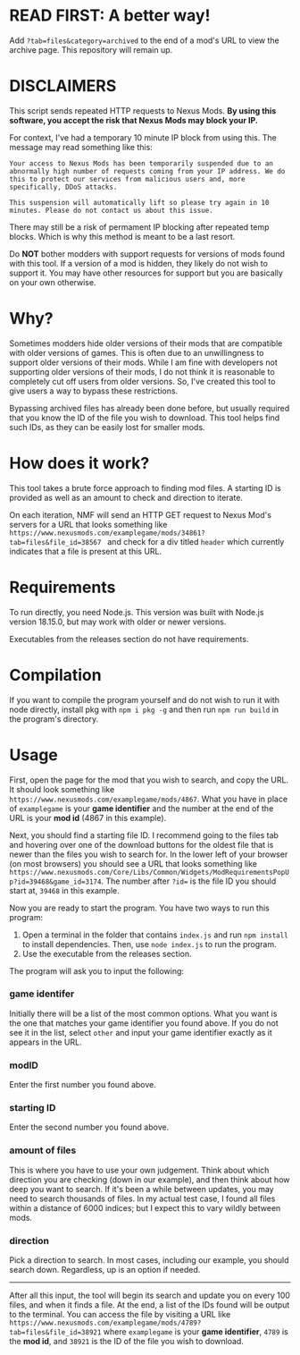 # READ FIRST: A better way!
Add `?tab=files&category=archived` to the end of a mod's URL to view the archive page. This repository will remain up.

# DISCLAIMERS

This script sends repeated HTTP requests to Nexus Mods. **By using this software, you accept the risk that Nexus Mods may block your IP.** 

For context, I've had a temporary 10 minute IP block from using this. The message may read something like this:

```
Your access to Nexus Mods has been temporarily suspended due to an abnormally high number of requests coming from your IP address. We do this to protect our services from malicious users and, more specifically, DDoS attacks.

This suspension will automatically lift so please try again in 10 minutes. Please do not contact us about this issue.
```
There may still be a risk of permament IP blocking after repeated temp blocks. Which is why this method is meant to be a last resort.

Do **NOT** bother modders with support requests for versions of mods found with this tool. If a version of a mod is hidden, they likely do not wish to support it. You may have other resources for support but you are basically on your own otherwise.

# Why?

Sometimes modders hide older versions of their mods that are compatible with older versions of games. This is often due to an unwillingness to support older versions of their mods. While I am fine with developers not supporting older versions of their mods, I do not think it is reasonable to completely cut off users from older versions. So, I've created this tool to give users a way to bypass these restrictions.

Bypassing archived files has already been done before, but usually required that you know the ID of the file you wish to download. This tool helps find such IDs, as they can be easily lost for smaller mods.

# How does it work?

This tool takes a brute force approach to finding mod files. A starting ID is provided as well as an amount to check and direction to iterate.

On each iteration, NMF will send an HTTP GET request to Nexus Mod's servers for a URL that looks something like  `https://www.nexusmods.com/examplegame/mods/34861?tab=files&file_id=38567 ` and check for a div titled `header` which currently indicates that a file is present at this URL.

# Requirements

To run directly, you need Node.js. This version was built with Node.js version 18.15.0, but may work with older or newer versions.

Executables from the releases section do not have requirements.

# Compilation

If you want to compile the program yourself and do not wish to run it with node directly, install pkg with `npm i pkg -g` and then run `npm run build` in the program's directory.

# Usage

First, open the page for the mod that you wish to search, and copy the URL. It should look something like `https://www.nexusmods.com/examplegame/mods/4867`. What you have in place of `examplegame` is your **game identifier** and the number at the end of the URL is your **mod id** (4867 in this example).

Next, you should find a starting file ID. I recommend going to the files tab and hovering over one of the download buttons for the oldest file that is newer than the files you wish to search for. In the lower left of your browser (on most browsers) you should see a URL that looks something like `https://www.nexusmods.com/Core/Libs/Common/Widgets/ModRequirementsPopUp?id=39468&game_id=3174`. The number after `?id=` is the file ID you should start at, `39468` in this example.

Now you are ready to start the program. You have two ways to run this program:

1. Open a terminal in the folder that contains `index.js` and run `npm install` to install dependencies. Then, use `node index.js` to run the program.
2. Use the executable from the releases section.

The program will ask you to input the following:

### game identifer

Initially there will be a list of the most common options. What you want is the one that matches your game identifier you found above. If you do not see it in the list, select `other` and input your game identifier exactly as it appears in the URL.

### modID

Enter the first number you found above.

### starting ID

Enter the second number you found above.

### amount of files

This is where you have to use your own judgement. Think about which direction you are checking (down in our example), and then think about how deep you want to search. If it's been a while between updates, you may need to search thousands of files. In my actual test case, I found all files within a distance of 6000 indices; but I expect this to vary wildly between mods.

### direction

Pick a direction to search. In most cases, including our example, you should search down. Regardless, up is an option if needed.

---

After all this input, the tool will begin its search and update you on every 100 files, and when it finds a file. At the end, a list of the IDs found will be output to the terminal. You can access the file by visiting a URL like `https://www.nexusmods.com/examplegame/mods/4789?tab=files&file_id=38921` where `examplegame` is your **game identifier**, `4789` is the **mod id**, and `38921` is the ID of the file you wish to download.
